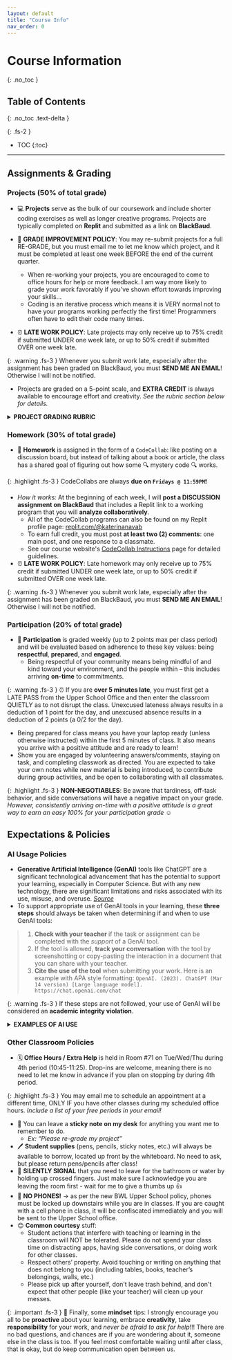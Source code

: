 ```yaml
---
layout: default
title: "Course Info"
nav_order: 0
---
```


# Course Information
{: .no_toc }

## Table of Contents
{: .no_toc .text-delta }

{: .fs-2 }
- TOC
{:toc}

---
## Assignments & Grading

### Projects (50% of total grade)
* 💻 **Projects** serve as the bulk of our coursework and include shorter coding exercises as well as longer creative programs. Projects are typically completed on **Replit** and submitted as a link on **BlackBaud**.

* 💯 **GRADE IMPROVEMENT POLICY**: You may <span class="highlighter">re-submit projects for a full RE-GRADE</span>, but you must email me to let me know which project, and it must be completed at least one week BEFORE the end of the current quarter.
  * When re-working your projects, you are encouraged to come to office hours for help or more feedback. I am way more likely to grade your work favorably if you've shown effort towards improving your skills...
  * Coding is an iterative process which means it is VERY normal not to have your programs working perfectly the first time! Programmers often have to edit their code many times.
  
* ⏰ **LATE WORK POLICY**: Late projects may only receive up to <span class="highlighter">75% credit if submitted UNDER one week late</span>, or up to <span class="highlighter">50% credit if submitted OVER one week late</span>.

{: .warning .fs-3 }
Whenever you submit work late, especially after the assignment has been graded on BlackBaud, you must **SEND ME AN EMAIL**! Otherwise I will not be notified.

* Projects are graded on a 5-point scale, and **EXTRA CREDIT** is always available to encourage effort and creativity. _See the rubric section below for details._

<html>
 
<details>
<summary><strong class="text-purple-100">PROJECT GRADING RUBRIC</strong></summary>

<p class="fs-3 highlight">Programming projects are evaluated via a <strong>qualitative system</strong> considering a program’s efficiency, legibility, correctness, completeness, comments, etc. The grading rubric employs a 5-point scale. The assignment score is then adjusted to be out of 10 points, such that students earn a baseline of 50% credit for submitted work. Extra credit may be awarded for exceptional effort!</p>

<div>
<table><thead>
  <tr>
    <th class="text-center fw-700">EVALUATION</th>
    <th class="text-center fw-700">SCORE</th>
    <th class="text-center fw-700">PERCENT</th>
  </tr></thead>
<tbody>
  <tr>
    <td class="fs-1">A submission that exceeds standard expectations, often reflecting additional work beyond the requirements or gets the job done in a particularly elegant way. Rarely awarded, but well-earned.</td>
    <td class="text-center">6/5</td>
    <td class="text-center">110%</td>
  </tr>
  <tr>
    <td class="fs-1">A submission that satisfies all the requirements for the assignment and demonstrates sufficient effort. It reflects solid understanding and a job well done.</td>
    <td class="text-center">5/5</td>
    <td class="text-center">100%</td>
  </tr>
  <tr>
    <td class="fs-1">A submission that meets most of the requirements for the assignment, possibly with a few small problems. Alternatively, it may meet all of the base requirements but through a "bare minimum" effort.</td>
    <td class="text-center">4/5</td>
    <td class="text-center">90%</td>
  </tr>
  <tr>
    <td class="fs-1">A submission that has several problems that cause it to fall short of the requirements for the assignment. It may also demonstrate some misunderstanding of the underlying concepts.</td>
    <td class="text-center">3/5</td>
    <td class="text-center">80%</td>
  </tr>
  <tr>
    <td class="fs-1">A submission that has extremely serious problems (i.e. the program does not compile or run), but nonetheless shows some effort and understanding.</td>
    <td class="text-center">2/5</td>
    <td class="text-center">70%</td>
  </tr>
  <tr>
    <td class="fs-1">A submission that shows little effort and does not represent passing work.</td>
    <td class="text-center">1/5</td>
    <td class="text-center">60%</td>
  </tr>
  <tr>
    <td class="fs-1">Assignment “submitted” but has insufficient evidence of individual work.</td>
    <td class="text-center">0/5</td>
    <td class="text-center">50%</td>
  </tr>
</tbody></table>
</div>

</details>
</html>

### Homework (30% of total grade)
* 💬 **Homework** is assigned in the form of a `CodeCollab`: like posting on a discussion board, but instead of talking about a book or article, the class has a shared goal of figuring out how some 🔍 mystery code 🔍 works.

{: .highlight .fs-3 }
CodeCollabs are always **due on `Fridays @ 11:59PM`**❗

* _How it works:_ At the beginning of each week, I will **post a DISCUSSION assignment on BlackBaud** that includes a Replit link to a working program that you will **analyze collaboratively**.
  * All of the CodeCollab programs can also be found on my Replit profile page: [replit.com/@katerinanavab](https://replit.com/@katerinanavab)
  * To earn full credit, you must post **at least two (2) comments**: one main post, and one response to a classmate.
  * See our course website's [CodeCollab Instructions](https://coderina.dev/javadocs/docs/ref/codecollab.html) page for detailed guidelines.
* ⏰ **LATE WORK POLICY**: Late homework may only receive up to <span class="highlighter">75% credit if submitted UNDER one week late</span>, or up to <span class="highlighter">50% credit if submitted OVER one week late</span>.

{: .warning .fs-3 }
Whenever you submit work late, especially after the assignment has been graded on BlackBaud, you must **SEND ME AN EMAIL**! Otherwise I will not be notified.

### Participation (20% of total grade)
* 👥 **Participation** is graded weekly (up to 2 points max per class period) and will be evaluated based on adherence to these key values: being **respectful**, **prepared**, and **engaged**.
  * Being <span class="highlighter">respectful</span> of your community means being mindful of and kind toward your environment, and the people within – this includes arriving **on-time** to commitments.

{: .warning .fs-3 }
⏰ If you are **over 5 minutes late**, you must first get a LATE PASS from the Upper School Office and then enter the classroom QUIETLY as to not disrupt the class. Unexcused lateness always results in a deduction of 1 point for the day, and unexcused absence results in a deduction of 2 points (a 0/2 for the day).

  * Being <span class="highlighter">prepared</span> for class means you have your laptop ready (unless otherwise instructed) within the first 5 minutes of class. It also means you arrive with a positive attitude and are ready to learn!
  * Show you are <span class="highlighter">engaged</span> by volunteering answers/comments, staying on task, and completing classwork as directed. You are expected to take your own notes while new material is being introduced, to contribute during group activities, and be open to collaborating with all classmates.

{: .highlight .fs-3 }
**NON-NEGOTIABLES**: Be aware that tardiness, off-task behavior, and side conversations will have a negative impact on your grade. _However, consistently arriving on-time with a positive attitude is a great way to earn an easy 100% for your participation grade_ ☺︎

## Expectations & Policies

### AI Usage Policies 
* **Generative Artificial Intelligence (GenAI)** tools like ChatGPT are a significant technological advancement that has the potential to support your learning, especially in Computer Science. But with any new technology, there are significant limitations and risks associated with its use, misuse, and overuse. *[Source](https://www.aiforeducation.io/ai-resources/drafting-a-genai-academic-policy)*
* To support appropriate use of GenAI tools in your learning, these **three steps** should always be taken when determining if and when to use GenAI tools:

> 1. **Check with your teacher** if the task or assignment can be completed with the _support_ of a GenAI tool.
> 2. If the tool is allowed, **track your conversation** with the tool by screenshotting or copy-pasting the interaction in a document that you can share with your teacher.
> 3. **Cite the use of the tool** when submitting your work. Here is an example with APA style formatting: `OpenAI. (2023). ChatGPT (Mar 14 version) [Large language model]. https://chat.openai.com/chat`

{: .warning .fs-3 }
If these steps are not followed, your use of GenAI will be considered an **academic integrity violation**.

<html>
<details>
<summary><strong class="text-purple-100">EXAMPLES OF AI USE</strong></summary>

<p class="fs-3 highlight">These examples are specific to my Computer Science classes and are subject to change as we explore appropriate AI usage throughout the year. <strong>Rule of thumb:</strong> Always check with your teacher before using GenAI tools!!!</p>

<div>
<table><thead>
  <tr>
    <th class="text-center fw-700">Appropriate Use</th>
    <th class="text-center fw-700">Inappropriate Use</th>
  </tr></thead>
<tbody>
  <tr>
    <td class="fs-1">
     <ul>
      <li>Help brainstorm creative ideas</li>
      <li>Explain concepts in a different way</li>
      <li>Critique and provide feedback on code</li>
      <li>Teach how to add a new, specific feature to an <strong>already working</strong> program</li>
     </ul>
    </td>
   <td class="fs-1">
     <ul>
      <li>Completing any written assignments, like homework discussions</li>
      <li>Asking GenAI to write a significant portion of code for a program</li>
      <li>Copying any amount of code without understanding how it works</li>
      <li>Not asking for permission to use GenAI tools, not checking for inaccuracies, and not citing work with GenAI</li>
     </ul>
    </td>
  </tr>
</tbody></table>
</div>

</details>
</html>

### Other Classroom Policies
* 🗓️ **Office Hours / Extra Help** is held in <span class="highlighter">Room #71</span> on <span class="highlighter">Tue/Wed/Thu during 4th period (10:45-11:25)</span>. Drop-ins are welcome, meaning there is no need to let me know in advance if you plan on stopping by during 4th period.
 
{: .highlight .fs-3 } 
You may email me to schedule an appointment at a different time, ONLY IF you have other classes during my scheduled office hours. _Include a list of your free periods in your email!_

* 📝 You can leave a **sticky note on my desk** for anything you want me to remember to do.
  * _Ex: “Please re-grade my project”_
* 🖊️ **Student supplies** (pens, pencils, sticky notes, etc.) will always be available to borrow, located up front by the whiteboard. No need to ask, but please return pens/pencils after class! 
* 🤞 **SILENTLY SIGNAL** that you need to leave for the bathroom or water by holding up crossed fingers. Just make sure I acknowledge you are leaving the room first - wait for me to give a thumbs up 👍
* 📱 **NO PHONES!** → as per the new BWL Upper School policy, phones must be locked up downstairs while you are in classes. If you are caught with a cell phone in class, it will be confiscated immediately and you will be sent to the Upper School office. 
* 😊 **Common courtesy** stuff:
  * Student actions that interfere with teaching or learning in the classroom will NOT be tolerated. Please do not spend your class time on distracting apps, having side conversations, or doing work for other classes. 
  * Respect others’ property. Avoid touching or writing on anything that does not belong to you (including tables, books, teacher’s belongings, walls, etc.)
  * Please pick up after yourself, don't leave trash behind, and don't expect that other people (like your teacher) will clean up your messes.

{: .important .fs-3 }
🧠 Finally, some **mindset** tips: I strongly encourage you all to be **proactive** about your learning, embrace **creativity**, take **responsibility** for your work, and _never be afraid to ask for help_!!! There are no bad questions, and chances are if you are wondering about it, someone else in the class is too. If you feel most comfortable waiting until after class, that is okay, but do keep communication open between us.

